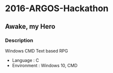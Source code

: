 # 2016-ARGOS-Hackathon
## Awake, my Hero

### Description
Windows CMD Text based RPG
+ Language : C
+ Environment : Windows 10, CMD
